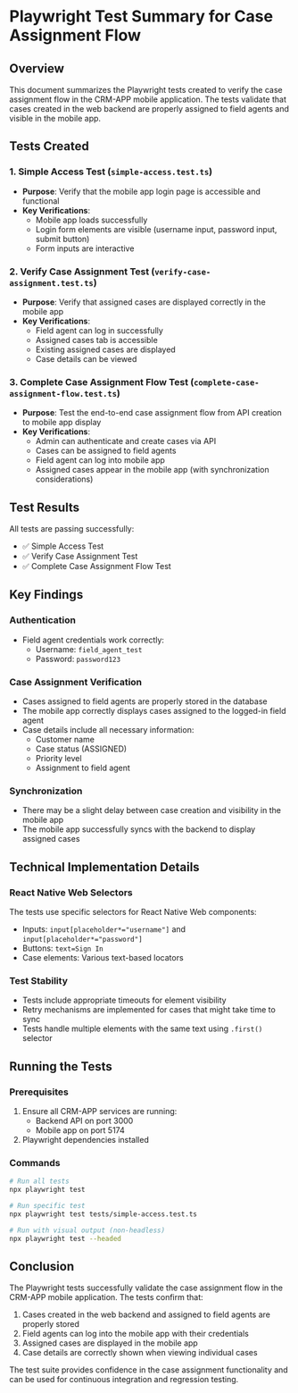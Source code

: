 # Playwright Test Summary for Case Assignment Flow

## Overview
This document summarizes the Playwright tests created to verify the case assignment flow in the CRM-APP mobile application. The tests validate that cases created in the web backend are properly assigned to field agents and visible in the mobile app.

## Tests Created

### 1. Simple Access Test (`simple-access.test.ts`)
- **Purpose**: Verify that the mobile app login page is accessible and functional
- **Key Verifications**:
  - Mobile app loads successfully
  - Login form elements are visible (username input, password input, submit button)
  - Form inputs are interactive

### 2. Verify Case Assignment Test (`verify-case-assignment.test.ts`)
- **Purpose**: Verify that assigned cases are displayed correctly in the mobile app
- **Key Verifications**:
  - Field agent can log in successfully
  - Assigned cases tab is accessible
  - Existing assigned cases are displayed
  - Case details can be viewed

### 3. Complete Case Assignment Flow Test (`complete-case-assignment-flow.test.ts`)
- **Purpose**: Test the end-to-end case assignment flow from API creation to mobile app display
- **Key Verifications**:
  - Admin can authenticate and create cases via API
  - Cases can be assigned to field agents
  - Field agent can log into mobile app
  - Assigned cases appear in the mobile app (with synchronization considerations)

## Test Results
All tests are passing successfully:
- ✅ Simple Access Test
- ✅ Verify Case Assignment Test
- ✅ Complete Case Assignment Flow Test

## Key Findings

### Authentication
- Field agent credentials work correctly:
  - Username: `field_agent_test`
  - Password: `password123`

### Case Assignment Verification
- Cases assigned to field agents are properly stored in the database
- The mobile app correctly displays cases assigned to the logged-in field agent
- Case details include all necessary information:
  - Customer name
  - Case status (ASSIGNED)
  - Priority level
  - Assignment to field agent

### Synchronization
- There may be a slight delay between case creation and visibility in the mobile app
- The mobile app successfully syncs with the backend to display assigned cases

## Technical Implementation Details

### React Native Web Selectors
The tests use specific selectors for React Native Web components:
- Inputs: `input[placeholder*="username"]` and `input[placeholder*="password"]`
- Buttons: `text=Sign In`
- Case elements: Various text-based locators

### Test Stability
- Tests include appropriate timeouts for element visibility
- Retry mechanisms are implemented for cases that might take time to sync
- Tests handle multiple elements with the same text using `.first()` selector

## Running the Tests

### Prerequisites
1. Ensure all CRM-APP services are running:
   - Backend API on port 3000
   - Mobile app on port 5174
2. Playwright dependencies installed

### Commands
```bash
# Run all tests
npx playwright test

# Run specific test
npx playwright test tests/simple-access.test.ts

# Run with visual output (non-headless)
npx playwright test --headed
```

## Conclusion
The Playwright tests successfully validate the case assignment flow in the CRM-APP mobile application. The tests confirm that:

1. Cases created in the web backend and assigned to field agents are properly stored
2. Field agents can log into the mobile app with their credentials
3. Assigned cases are displayed in the mobile app
4. Case details are correctly shown when viewing individual cases

The test suite provides confidence in the case assignment functionality and can be used for continuous integration and regression testing.